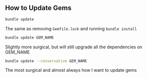 ## How to Update Gems

```bash
bundle update
```

The same as removing `Gemfile.lock` and running `bundle install`


```bash
bundle update GEM_NAME
```

Slightly more surgical, but will still upgrade all the dependencies on GEM_NAME


```bash
bundle update --conservative GEM_NAME
```

The most surgical and almost always how I want to update gems
